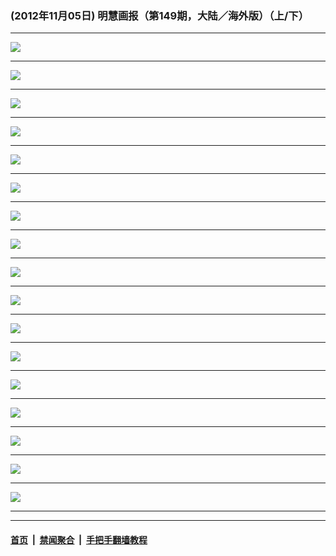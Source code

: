 ### (2012年11月05日) 明慧画报（第149期，大陆／海外版）（上/下）

---

<img src="http://qikan.minghui.org/mhqkpage/qikanimage/2012/11/05/mhhb-149a-china-read-online1.png"/><hr/>
<img src="http://qikan.minghui.org/mhqkpage/qikanimage/2012/11/05/mhhb-149a-china-read-online2.png"/><hr/>
<img src="http://qikan.minghui.org/mhqkpage/qikanimage/2012/11/05/mhhb-149a-china-read-online3.png"/><hr/>
<img src="http://qikan.minghui.org/mhqkpage/qikanimage/2012/11/05/mhhb-149a-china-read-online4.png"/><hr/>
<img src="http://qikan.minghui.org/mhqkpage/qikanimage/2012/11/05/mhhb-149a-china-read-online5.png"/><hr/>
<img src="http://qikan.minghui.org/mhqkpage/qikanimage/2012/11/05/mhhb-149a-china-read-online6.png"/><hr/>
<img src="http://qikan.minghui.org/mhqkpage/qikanimage/2012/11/05/mhhb-149a-china-read-online7.png"/><hr/>
<img src="http://qikan.minghui.org/mhqkpage/qikanimage/2012/11/05/mhhb-149a-china-read-online8.png"/><hr/>
<img src="http://qikan.minghui.org/mhqkpage/qikanimage/2012/11/05/mhhb-149a-china-read-online9.png"/><hr/>
<img src="http://qikan.minghui.org/mhqkpage/qikanimage/2012/11/05/mhhb-149a-china-read-online10.png"/><hr/>
<img src="http://qikan.minghui.org/mhqkpage/qikanimage/2012/11/05/mhhb-149a-china-read-online11.png"/><hr/>
<img src="http://qikan.minghui.org/mhqkpage/qikanimage/2012/11/05/mhhb-149a-china-read-online12.png"/><hr/>
<img src="http://qikan.minghui.org/mhqkpage/qikanimage/2012/11/05/mhhb-149a-china-read-online13.png"/><hr/>
<img src="http://qikan.minghui.org/mhqkpage/qikanimage/2012/11/05/mhhb-149a-china-read-online14.png"/><hr/>
<img src="http://qikan.minghui.org/mhqkpage/qikanimage/2012/11/05/mhhb-149a-china-read-online15.png"/><hr/>
<img src="http://qikan.minghui.org/mhqkpage/qikanimage/2012/11/05/mhhb-149a-china-read-online16.png"/><hr/>
<img src="http://qikan.minghui.org/mhqkpage/qikanimage/2012/11/05/mhhb-149a-china-read-online17.png"/><hr/>


---

#### [首页](../../../..) &nbsp;|&nbsp; [禁闻聚合](https://github.com/gfw-breaker/banned-news) &nbsp;|&nbsp; [手把手翻墙教程](https://github.com/gfw-breaker/guides) 